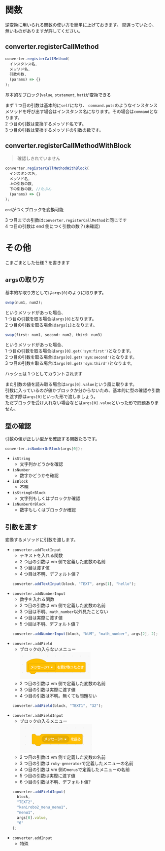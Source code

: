 # 関数

逆変換に用いられる関数の使い方を簡単に上げておきます。
間違っていたり、無いものがありますが許してください。

## converter.registerCallMethod

```js
converter.registerCallMethod(
  インスタンス名,
  メッソド名,
  引数の数,
  (params) => {}
);
```

基本的なブロック(`value`, `statement`, `hat`)が変換できる

まず 1 つ目の引数は基本的に`self`になり、
`command.puts`のようなインスタンスメソッドを呼び出す場合はインスタンス名になります。その場合は`command`となります。<br>
2 つ目の引数は変換するメッソド名です。<br>
3 つ目の引数は変換するメッソドの引数の数です。

## converter.registerCallMethodWithBlock

> 確認しきれていません

```js
converter.registerCallMethodWithBlock(
  インスタンス名,
  メッソド名,
  上の引数の数,
  下の引数の数, //たぶん
  (params) => {}
);
```

`end`がつくブロックを変換可能

3 つ目までの引数は`converter.registerCallMethod`と同じです<br>
4 つ目の引数は end 側につく引数の数？(未確認)

# その他

こまごまとした仕様？を書きます

## `args`の取り方

基本的な取り方としては`args[0]`のように取ります。

```js
swap(num1, num2);
```

というメソッドがあった場合、<br>
1 つ目の引数を取る場合は`args[0]`となります。<br>
2 つ目の引数を取る場合は`args[1]`となります。<br>

```js
swap(first: num1, second: num2, third: num3)
```

というメソッドがあった場合、<br>
1 つ目の引数を取る場合は`args[0].get('sym:first')`となります。<br>
2 つ目の引数を取る場合は`args[0].get('sym:second')`となります。<br>
3 つ目の引数を取る場合は`args[0].get('sym:third')`となります。<br>

ハッシュは 1 つとしてカウントされます

また引数の値を読み取る場合は`args[0].value`という風に取ります。<br>
引数に入っているのが値かブロックか分からないため、基本的に型の確認や引数を渡す際は`args[0]`といった形で渡しましょう。<br>
ただブロックを受け入れない場合などは`args[0].value`といった形で問題ありません。<br>

## 型の確認

引数の値が正しい型かを確認する関数たちです。

```js
converter.isNumberOrBlock(args[0]);
```

- `isString`
  - 文字列かどうかを確認
- `isNumber`
  - 数字かどうかを確認
- `isBlock`
  - 不明
- `isStringOrBlock`
  - 文字列もしくはブロックか確認
- `isNumberOrBlock`
  - 数字もしくはブロックか確認

## 引数を渡す

変換するメソッドに引数を渡します。

- `converter.addTextInput`
  - テキストを入れる関数
  - 2 つ目の引数は vm 側で定義した変数の名前
  - 3 つ目は渡す値
  - 4 つ目は不明、デフォルト値？
  ```js
  converter.addTextInput(block, "TEXT", args[1], "hello");
  ```
- `converter.addNumberInput`
  - 数字を入れる関数
  - 2 つ目の引数は vm 側で定義した変数の名前
  - 3 つ目は不明、`math_number`以外見たことない
  - 4 つ目は実際に渡す値
  - 5 つ目は不明、デフォルト値？
  ```js
  converter.addNumberInput(block, "NUM", "math_number", args[2], 2);
  ```
- `converter.addField`
  - ブロックの入らないメニュー<br>
    ![menu](/images/menu.png)
  - 2 つ目の引数は vm 側で定義した変数の名前
  - 3 つ目の引数は実際に渡す値
  - 4 つ目の引数は不明。無くても問題ない
  ```js
  converter.addField(block, "TEXT1", "32");
  ```
- `converter.addFieldInput`
  - ブロックの入るメニュー<br>
    ![menu-block](/images/menu-block.png)
  - 2 つ目の引数は vm 側で定義した変数の名前
  - 3 つ目の引数は `ruby-generator`で定義したメニューの名前
  - 4 つ目の引数は vm 側の`menus`で定義したメニューの名前
  - 5 つ目の引数は実際に渡す値
  - 6 つ目の引数は不明、デフォルト値?
  ```js
  converter.addFieldInput(
    block,
    "TEXT2",
    "kanirobo2_menu_menu1",
    "menu1",
    args[0].value,
    "0"
  );
  ```
- `converter.addInput`
  - 特殊
